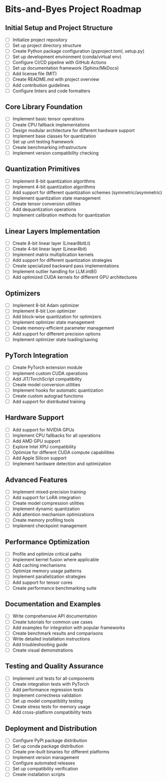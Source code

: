 # Bits-and-Byes Project Roadmap

## Initial Setup and Project Structure
- [ ] Initialize project repository
- [ ] Set up project directory structure
- [ ] Create Python package configuration (pyproject.toml, setup.py)
- [ ] Set up development environment (conda/virtual env)
- [ ] Configure CI/CD pipeline with GitHub Actions
- [ ] Set up documentation framework (Sphinx/MkDocs)
- [ ] Add license file (MIT)
- [ ] Create README.md with project overview
- [ ] Add contribution guidelines
- [ ] Configure linters and code formatters

## Core Library Foundation
- [ ] Implement basic tensor operations
- [ ] Create CPU fallback implementations
- [ ] Design modular architecture for different hardware support
- [ ] Implement base classes for quantization
- [ ] Set up unit testing framework
- [ ] Create benchmarking infrastructure
- [ ] Implement version compatibility checking

## Quantization Primitives
- [ ] Implement 8-bit quantization algorithms
- [ ] Implement 4-bit quantization algorithms
- [ ] Add support for different quantization schemes (symmetric/asymmetric)
- [ ] Implement quantization state management
- [ ] Create tensor conversion utilities
- [ ] Add dequantization operations
- [ ] Implement calibration methods for quantization

## Linear Layers Implementation
- [ ] Create 8-bit linear layer (Linear8bitLt)
- [ ] Create 4-bit linear layer (Linear4bit)
- [ ] Implement matrix multiplication kernels
- [ ] Add support for different quantization strategies
- [ ] Create specialized backward pass implementations
- [ ] Implement outlier handling for LLM.int8()
- [ ] Add optimized CUDA kernels for different GPU architectures

## Optimizers
- [ ] Implement 8-bit Adam optimizer
- [ ] Implement 8-bit Lion optimizer
- [ ] Add block-wise quantization for optimizers
- [ ] Implement optimizer state management
- [ ] Create memory-efficient parameter management
- [ ] Add support for different precision options
- [ ] Implement optimizer state loading/saving

## PyTorch Integration
- [ ] Create PyTorch extension module
- [ ] Implement custom CUDA operations
- [ ] Add JIT/TorchScript compatibility
- [ ] Create model conversion utilities
- [ ] Implement hooks for automatic quantization
- [ ] Create custom autograd functions
- [ ] Add support for distributed training

## Hardware Support
- [ ] Add support for NVIDIA GPUs
- [ ] Implement CPU fallbacks for all operations
- [ ] Add AMD GPU support
- [ ] Explore Intel XPU compatibility
- [ ] Optimize for different CUDA compute capabilities
- [ ] Add Apple Silicon support
- [ ] Implement hardware detection and optimization

## Advanced Features
- [ ] Implement mixed-precision training
- [ ] Add support for LoRA integration
- [ ] Create model compression utilities
- [ ] Implement dynamic quantization
- [ ] Add attention mechanism optimizations
- [ ] Create memory profiling tools
- [ ] Implement checkpoint management

## Performance Optimization
- [ ] Profile and optimize critical paths
- [ ] Implement kernel fusion where applicable
- [ ] Add caching mechanisms
- [ ] Optimize memory usage patterns
- [ ] Implement parallelization strategies
- [ ] Add support for tensor cores
- [ ] Create performance benchmarking suite

## Documentation and Examples
- [ ] Write comprehensive API documentation
- [ ] Create tutorials for common use cases
- [ ] Add examples for integration with popular frameworks
- [ ] Create benchmark results and comparisons
- [ ] Write detailed installation instructions
- [ ] Add troubleshooting guide
- [ ] Create visual demonstrations

## Testing and Quality Assurance
- [ ] Implement unit tests for all components
- [ ] Create integration tests with PyTorch
- [ ] Add performance regression tests
- [ ] Implement correctness validation
- [ ] Set up model compatibility testing
- [ ] Create stress tests for memory usage
- [ ] Add cross-platform compatibility tests

## Deployment and Distribution
- [ ] Configure PyPI package distribution
- [ ] Set up conda package distribution
- [ ] Create pre-built binaries for different platforms
- [ ] Implement version management
- [ ] Configure automated releases
- [ ] Set up compatibility verification
- [ ] Create installation scripts 
